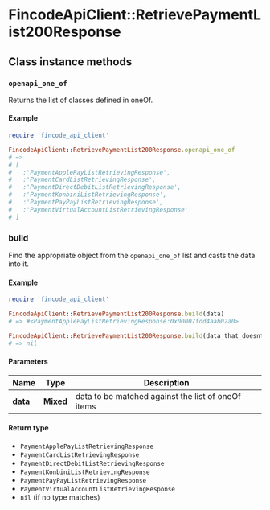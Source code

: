 # FincodeApiClient::RetrievePaymentList200Response

## Class instance methods

### `openapi_one_of`

Returns the list of classes defined in oneOf.

#### Example

```ruby
require 'fincode_api_client'

FincodeApiClient::RetrievePaymentList200Response.openapi_one_of
# =>
# [
#   :'PaymentApplePayListRetrievingResponse',
#   :'PaymentCardListRetrievingResponse',
#   :'PaymentDirectDebitListRetrievingResponse',
#   :'PaymentKonbiniListRetrievingResponse',
#   :'PaymentPayPayListRetrievingResponse',
#   :'PaymentVirtualAccountListRetrievingResponse'
# ]
```

### build

Find the appropriate object from the `openapi_one_of` list and casts the data into it.

#### Example

```ruby
require 'fincode_api_client'

FincodeApiClient::RetrievePaymentList200Response.build(data)
# => #<PaymentApplePayListRetrievingResponse:0x00007fdd4aab02a0>

FincodeApiClient::RetrievePaymentList200Response.build(data_that_doesnt_match)
# => nil
```

#### Parameters

| Name | Type | Description |
| ---- | ---- | ----------- |
| **data** | **Mixed** | data to be matched against the list of oneOf items |

#### Return type

- `PaymentApplePayListRetrievingResponse`
- `PaymentCardListRetrievingResponse`
- `PaymentDirectDebitListRetrievingResponse`
- `PaymentKonbiniListRetrievingResponse`
- `PaymentPayPayListRetrievingResponse`
- `PaymentVirtualAccountListRetrievingResponse`
- `nil` (if no type matches)

